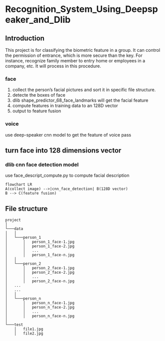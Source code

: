 # Recognition_System_Using_Deepspeaker_and_Dlib
## Introduction
This project is for classifying the biometric feature in a group. It can control the permission of entrance, which is more secure than the key.
For instance, recognize family member to entry home or employees in a company, etc. It will process in this procedure.

### face
1. collect the person’s facial pictures and sort it in specific file structure.  
2. detecte the boxes of face  
3. dlib shape_predictor_68_face_landmarks will get the facial feature  
4. compute features in training data to an 128D vector  
5. output to feature fusion  
  
### voice
use deep-speaker cnn model to get the feature of voice
pass  

## turn face into 128 dimensions vector
### dlib cnn face detection model
use face_descript_compute.py to compute facial description
```mermaid
flowchart LR
A(collect image) -->|cnn_face_detection| B(128D vector)
B --> C(feature fusion)
```

## File structure  
```
project
│
└───data
│   │
│   └───person_1
│       │   person_1_face-1.jpg
│       │   person_1_face-2.jpg
│       │   ...
│       │   person_1_face-n.jpg
│   │  
│   └───person_2
│       │   person_2_face-1.jpg
│       │   person_2_face-2.jpg
│       │   ...
│       │   person_2_face-n.jpg
│   ...
│   ...
│   │
│   └───person_n
│       │   person_n_face-1.jpg
│       │   person_n_face-2.jpg
│       │   ...
│       │   person_n_face-n.jpg
│   
└───test
    │   file1.jpg
    │   file2.jpg
```
